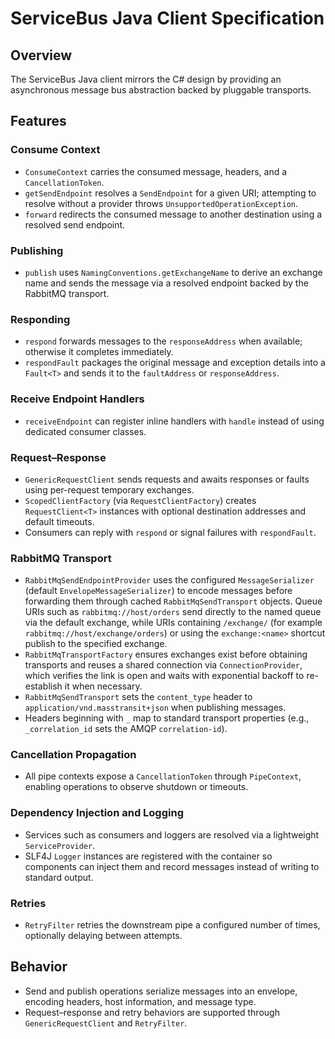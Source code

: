 # ServiceBus Java Client Specification

## Overview
The ServiceBus Java client mirrors the C# design by providing an asynchronous message bus abstraction backed by pluggable transports.

## Features

### Consume Context
- `ConsumeContext` carries the consumed message, headers, and a `CancellationToken`.
- `getSendEndpoint` resolves a `SendEndpoint` for a given URI; attempting to resolve without a provider throws `UnsupportedOperationException`.
- `forward` redirects the consumed message to another destination using a resolved send endpoint.

### Publishing
- `publish` uses `NamingConventions.getExchangeName` to derive an exchange name and sends the message via a resolved endpoint backed by the RabbitMQ transport.

### Responding
- `respond` forwards messages to the `responseAddress` when available; otherwise it completes immediately.
- `respondFault` packages the original message and exception details into a `Fault<T>` and sends it to the `faultAddress` or `responseAddress`.

### Receive Endpoint Handlers
- `receiveEndpoint` can register inline handlers with `handle` instead of using dedicated consumer classes.

### Request–Response
- `GenericRequestClient` sends requests and awaits responses or faults using per-request temporary exchanges.
- `ScopedClientFactory` (via `RequestClientFactory`) creates `RequestClient<T>` instances with optional destination addresses and default timeouts.
- Consumers can reply with `respond` or signal failures with `respondFault`.

### RabbitMQ Transport
  - `RabbitMqSendEndpointProvider` uses the configured `MessageSerializer` (default `EnvelopeMessageSerializer`) to encode messages before forwarding them through cached `RabbitMqSendTransport` objects. Queue URIs such as `rabbitmq://host/orders` send directly to the named queue via the default exchange, while URIs containing `/exchange/` (for example `rabbitmq://host/exchange/orders`) or using the `exchange:<name>` shortcut publish to the specified exchange.
  - `RabbitMqTransportFactory` ensures exchanges exist before obtaining transports and reuses a shared connection via `ConnectionProvider`, which verifies the link is open and waits with exponential backoff to re-establish it when necessary.
  - `RabbitMqSendTransport` sets the `content_type` header to `application/vnd.masstransit+json` when publishing messages.
  - Headers beginning with `_` map to standard transport properties (e.g., `_correlation_id` sets the AMQP `correlation-id`).

### Cancellation Propagation
- All pipe contexts expose a `CancellationToken` through `PipeContext`, enabling operations to observe shutdown or timeouts.

### Dependency Injection and Logging
- Services such as consumers and loggers are resolved via a lightweight `ServiceProvider`.
- SLF4J `Logger` instances are registered with the container so components can inject them and record messages instead of writing to standard output.

### Retries
- `RetryFilter` retries the downstream pipe a configured number of times, optionally delaying between attempts.

## Behavior
- Send and publish operations serialize messages into an envelope, encoding headers, host information, and message type.
- Request–response and retry behaviors are supported through `GenericRequestClient` and `RetryFilter`.
